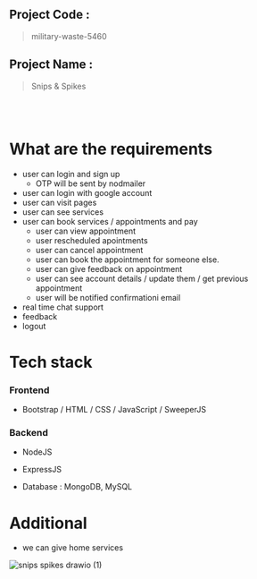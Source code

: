 ## Project Code :  
   > military-waste-5460

## Project Name : 
   > Snips & Spikes
  
<br>
<br>

# What are the requirements

- user can login and sign up
    - OTP will be sent by nodmailer
- user can login with google account
- user can visit pages 
- user can see services 
- user can book services / appointments and pay
    - user can view appointment 
    - user rescheduled apointments
    - user can cancel appointment
    - user can book the appointment for someone else.
    - user can give feedback on appointment
    - user can see account details / update them / get previous appointment  
    - user will be notified confirmationi email 
- real time chat support
- feedback 
- logout 



# Tech stack 


### Frontend 

- Bootstrap / HTML / CSS / JavaScript / SweeperJS 

### Backend 
 
- NodeJS 
- ExpressJS

- Database : MongoDB, MySQL 



# Additional 
- we can give home services



![snips spikes drawio (1)](https://user-images.githubusercontent.com/87657007/228304975-dc21afa6-a2bb-407a-bcd0-fbd1d1baa52c.png)

